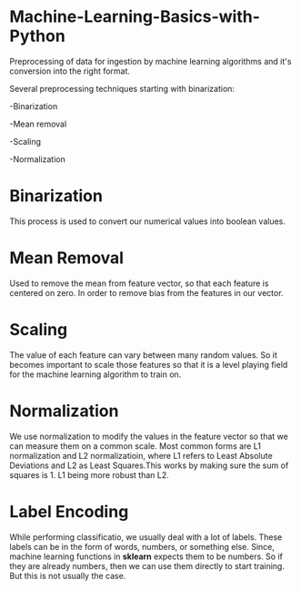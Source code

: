 # Machine-Learning-Basics-with-Python
Preprocessing of data for ingestion by machine learning algorithms and it's conversion into the right format.

Several preprocessing techniques starting with binarization:

-Binarization

-Mean removal

-Scaling

-Normalization

# Binarization
This process is used to convert our numerical values into boolean values.

# Mean Removal
Used to remove the mean from feature vector, so that each feature is centered on zero. In order to remove bias from the features
in our vector.

# Scaling 
The value of each feature can vary between many random values. So it becomes important to scale those features so that it is a level playing field for the machine learning algorithm to train on.

# Normalization
We use normalization to modify the values in the feature vector so that we can measure them on a common scale. Most common forms are L1 normalization and L2 normalizatioin, where L1 refers to Least Absolute Deviations and L2 as Least Squares.This works by making sure the sum of squares is 1. L1 being more robust than L2.


# Label Encoding
While performing classificatio, we usually deal with a lot of labels. These labels can be in the form of words, numbers, or something else. Since, machine learning functions in **sklearn** expects them to be numbers. So if they are already numbers, then we can use them directly to start training. But this is not usually the case.
